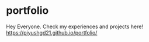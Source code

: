 # portfolio
Hey Everyone. Check my experiences and projects here!
https://piyushgd21.github.io/portfolio/

